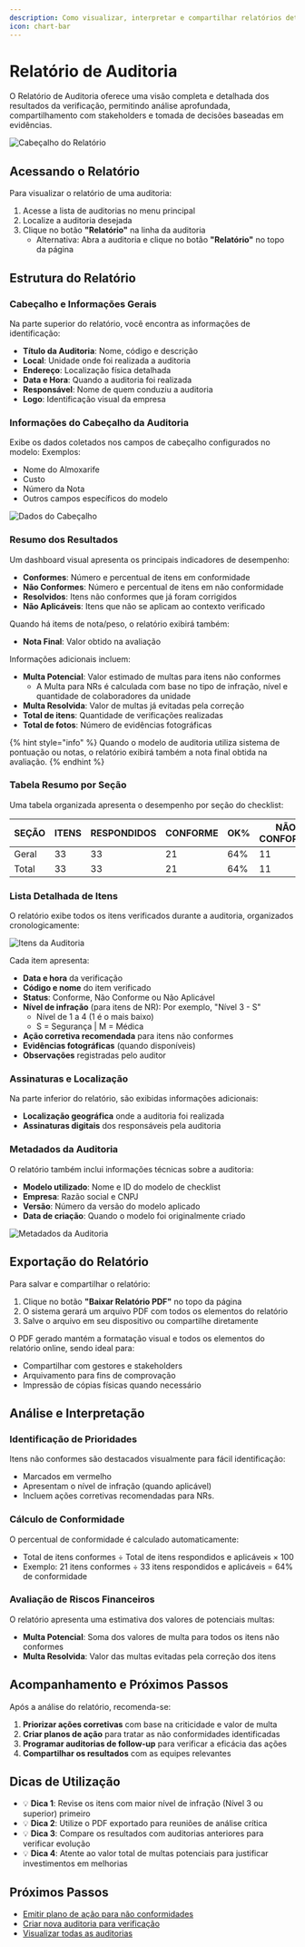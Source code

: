 ```yaml
---
description: Como visualizar, interpretar e compartilhar relatórios detalhados de auditorias
icon: chart-bar
---
```


# Relatório de Auditoria

O Relatório de Auditoria oferece uma visão completa e detalhada dos resultados da verificação, permitindo análise aprofundada, compartilhamento com stakeholders e tomada de decisões baseadas em evidências.

![Cabeçalho do Relatório](/auditorias/assets/cabecalho-relatorio.png)

## Acessando o Relatório

Para visualizar o relatório de uma auditoria:

1. Acesse a lista de auditorias no menu principal
2. Localize a auditoria desejada
3. Clique no botão **"Relatório"** na linha da auditoria
   - Alternativa: Abra a auditoria e clique no botão **"Relatório"** no topo da página

## Estrutura do Relatório

### Cabeçalho e Informações Gerais

Na parte superior do relatório, você encontra as informações de identificação:

- **Título da Auditoria**: Nome, código e descrição
- **Local**: Unidade onde foi realizada a auditoria
- **Endereço**: Localização física detalhada
- **Data e Hora**: Quando a auditoria foi realizada
- **Responsável**: Nome de quem conduziu a auditoria
- **Logo**: Identificação visual da empresa

### Informações do Cabeçalho da Auditoria

Exibe os dados coletados nos campos de cabeçalho configurados no modelo:
Exemplos:
- Nome do Almoxarife
- Custo
- Número da Nota
- Outros campos específicos do modelo

![Dados do Cabeçalho](/auditorias/assets/dados-cabecalho.png)

### Resumo dos Resultados

Um dashboard visual apresenta os principais indicadores de desempenho:

- **Conformes**: Número e percentual de itens em conformidade
- **Não Conformes**: Número e percentual de itens em não conformidade
- **Resolvidos**: Itens não conformes que já foram corrigidos
- **Não Aplicáveis**: Itens que não se aplicam ao contexto verificado

Quando há items de nota/peso, o relatório exibirá também:
- **Nota Final**: Valor obtido na avaliação

Informações adicionais incluem:
- **Multa Potencial**: Valor estimado de multas para itens não conformes
  - A Multa para NRs é calculada com base no tipo de infração, nível e quantidade de colaboradores da unidade
- **Multa Resolvida**: Valor de multas já evitadas pela correção
- **Total de itens**: Quantidade de verificações realizadas
- **Total de fotos**: Número de evidências fotográficas

{% hint style="info" %}
Quando o modelo de auditoria utiliza sistema de pontuação ou notas, o relatório exibirá também a nota final obtida na avaliação.
{% endhint %}

### Tabela Resumo por Seção

Uma tabela organizada apresenta o desempenho por seção do checklist:

| SEÇÃO | ITENS | RESPONDIDOS | CONFORME | OK% | NÃO CONFORME | NÃO APLICA |
|-------|-------|-------------|----------|-----|--------------|------------|
| Geral | 33    | 33          | 21       | 64% | 11           | 0          |
| Total | 33    | 33          | 21       | 64% | 11           | 0          |

### Lista Detalhada de Itens

O relatório exibe todos os itens verificados durante a auditoria, organizados cronologicamente:

![Itens da Auditoria](/auditorias/assets/itens-auditoria.png)

Cada item apresenta:
- **Data e hora** da verificação
- **Código e nome** do item verificado
- **Status**: Conforme, Não Conforme ou Não Aplicável
- **Nível de infração** (para itens de NR): Por exemplo, "Nível 3 - S"
  - Nível de 1 a 4 (1 é o mais baixo)
  - S = Segurança | M = Médica
- **Ação corretiva recomendada** para itens não conformes
- **Evidências fotográficas** (quando disponíveis)
- **Observações** registradas pelo auditor

### Assinaturas e Localização

Na parte inferior do relatório, são exibidas informações adicionais:

- **Localização geográfica** onde a auditoria foi realizada
- **Assinaturas digitais** dos responsáveis pela auditoria

### Metadados da Auditoria

O relatório também inclui informações técnicas sobre a auditoria:

- **Modelo utilizado**: Nome e ID do modelo de checklist
- **Empresa**: Razão social e CNPJ
- **Versão**: Número da versão do modelo aplicado
- **Data de criação**: Quando o modelo foi originalmente criado

![Metadados da Auditoria](/auditorias/assets/metadados-auditoria.png)

## Exportação do Relatório

Para salvar e compartilhar o relatório:

1. Clique no botão **"Baixar Relatório PDF"** no topo da página
2. O sistema gerará um arquivo PDF com todos os elementos do relatório
3. Salve o arquivo em seu dispositivo ou compartilhe diretamente

O PDF gerado mantém a formatação visual e todos os elementos do relatório online, sendo ideal para:
- Compartilhar com gestores e stakeholders
- Arquivamento para fins de comprovação
- Impressão de cópias físicas quando necessário

## Análise e Interpretação

### Identificação de Prioridades

Itens não conformes são destacados visualmente para fácil identificação:
- Marcados em vermelho
- Apresentam o nível de infração (quando aplicável)
- Incluem ações corretivas recomendadas para NRs.

### Cálculo de Conformidade

O percentual de conformidade é calculado automaticamente:
- Total de itens conformes ÷ Total de itens respondidos e aplicáveis × 100
- Exemplo: 21 itens conformes ÷ 33 itens respondidos e aplicáveis = 64% de conformidade

### Avaliação de Riscos Financeiros

O relatório apresenta uma estimativa dos valores de potenciais multas:
- **Multa Potencial**: Soma dos valores de multa para todos os itens não conformes
- **Multa Resolvida**: Valor das multas evitadas pela correção dos itens

## Acompanhamento e Próximos Passos

Após a análise do relatório, recomenda-se:

1. **Priorizar ações corretivas** com base na criticidade e valor de multa
2. **Criar planos de ação** para tratar as não conformidades identificadas
3. **Programar auditorias de follow-up** para verificar a eficácia das ações
4. **Compartilhar os resultados** com as equipes relevantes

## Dicas de Utilização

- 💡 **Dica 1**: Revise os itens com maior nível de infração (Nível 3 ou superior) primeiro
- 💡 **Dica 2**: Utilize o PDF exportado para reuniões de análise crítica
- 💡 **Dica 3**: Compare os resultados com auditorias anteriores para verificar evolução
- 💡 **Dica 4**: Atente ao valor total de multas potenciais para justificar investimentos em melhorias

## Próximos Passos

- [Emitir plano de ação para não conformidades](/auditorias/web/emitir-plano-acao.md)
- [Criar nova auditoria para verificação](/auditorias/web/criar-auditoria.md)
- [Visualizar todas as auditorias](/auditorias/web/auditorias.md)